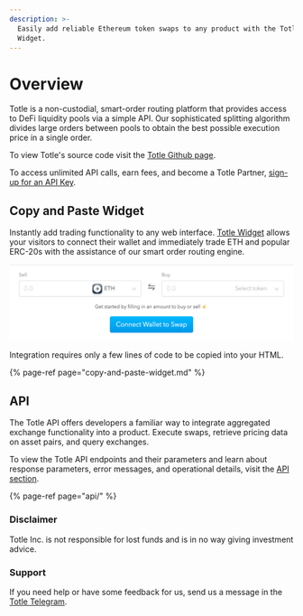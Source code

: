 ```yaml
---
description: >-
  Easily add reliable Ethereum token swaps to any product with the Totle API or
  Widget.
---
```


# Overview

Totle is a non-custodial, smart-order routing platform that provides access to DeFi liquidity pools via a simple API. Our sophisticated splitting algorithm divides large orders between pools to obtain the best possible execution price in a single order.  
  
To view Totle's source code visit the [Totle Github page](https://github.com/TotlePlatform). 

To access unlimited API calls, earn fees, and become a Totle Partner, [sign-up for an API Key](api/api-key.md).

## Copy and Paste Widget

Instantly add trading functionality to any web interface. [Totle Widget](copy-and-paste-widget.md) allows your visitors to connect their wallet and immediately trade ETH and popular ERC-20s with the assistance of our smart order routing engine. 

![](.gitbook/assets/screen-shot-2020-02-06-at-3.37.11-pm.png)

Integration requires only a few lines of code to be copied into your HTML.

{% page-ref page="copy-and-paste-widget.md" %}

## API

The Totle API offers developers a familiar way to integrate aggregated exchange functionality into a product. Execute swaps, retrieve pricing data on asset pairs, and query exchanges.

To view the Totle API endpoints and their parameters and learn about response parameters, error messages, and operational details, visit the [API section](api/). 

{% page-ref page="api/" %}

### Disclaimer

Totle Inc. is not responsible for lost funds and is in no way giving investment advice.

### Support

If you need help or have some feedback for us, send us a message in the [Totle Telegram](https://t.me/totleinc).

